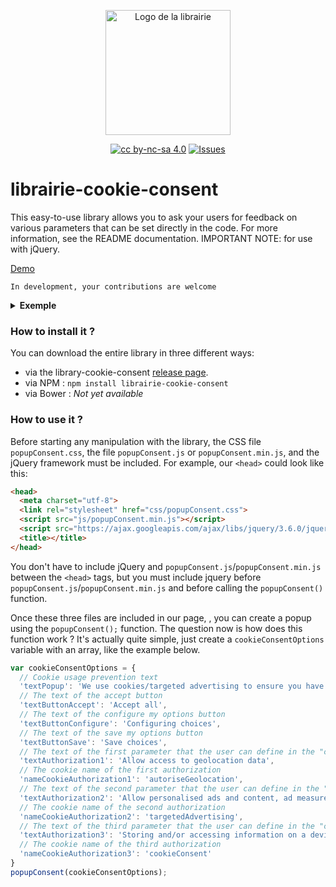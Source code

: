 <p align="center">
	<img alt="Logo de la librairie" src="https://raw.githubusercontent.com/clement-gaudiniere/librairie-cookie-consent/main/img/logo.png" width="200" />
</p>


<p align="center">
  <a href="https://creativecommons.org/licenses/by-nc-sa/4.0/"><img alt="cc by-nc-sa 4.0" src="https://img.shields.io/badge/License-CC%20BY--NC--SA%204.0-525252.svg?labelColor=292929&logo=creative%20commons&style=for-the-badge" /></a>
  <a href="https://github.com/clement-gaudiniere/librairie-cookie-consent/issues"><img alt="Issues" src="https://img.shields.io/github/issues/Omega-Numworks/Omega.svg?labelColor=292929&logo=git&style=for-the-badge" /></a>
</p>

# librairie-cookie-consent
This easy-to-use library allows you to ask your users for feedback on various parameters that can be set directly in the code. For more information, see the README documentation. IMPORTANT NOTE: for use with jQuery.

[Demo](https://clement-gaudiniere.github.io/librairie-cookie-consent/)



```
In development, your contributions are welcome
```

<details>
  <summary><b>Exemple</b></summary>
	<p>If you want to see the result directly, download the latest <a href="https://github.com/clement-gaudiniere/librairie-cookie-consent/releases">release</a>, and go to the Example folder. Then run the index.html file. You can see below the popup of the library, below, of course, the style is fully configurable in the CSS document.
	</p>
	<p align="center">
		<img alt="Popup" src="https://raw.githubusercontent.com/clement-gaudiniere/librairie-cookie-consent/main/img/popup.png" width="400" />
	</p>
	<p align="center">
		<img alt="Popup" src="https://raw.githubusercontent.com/clement-gaudiniere/librairie-cookie-consent/main/img/popup-confi-section.png" width="400" />
	</p>
</details>

### How to install it ?

You can download the entire library in three different ways:
- via the library-cookie-consent <a href="https://github.com/clement-gaudiniere/librairie-cookie-consent/releases">release page</a>. 
- via NPM : `npm install librairie-cookie-consent`
- via Bower : <em>Not yet available</em>


### How to use it ?

Before starting any manipulation with the library, the CSS file `popupConsent.css`, the file `popupConsent.js` or `popupConsent.min.js`, and the jQuery framework must be included. For example, our `<head>` could look like this:
``` html
<head>
  <meta charset="utf-8">
  <link rel="stylesheet" href="css/popupConsent.css">
  <script src="js/popupConsent.min.js"></script>
  <script src="https://ajax.googleapis.com/ajax/libs/jquery/3.6.0/jquery.min.js"></script>
  <title></title>
</head>
```

You don't have to include jQuery and `popupConsent.js`/`popupConsent.min.js` between the `<head>` tags, but you must include jquery before `popupConsent.js`/`popupConsent.min.js` and before calling the `popupConsent()` function.

Once these three files are included in our page, , you can create a popup using the `popupConsent();` function.
The question now is how does this function work ? It's actually quite simple, just create a `cookieConsentOptions` variable with an array, like the example below.

``` js
var cookieConsentOptions = {
  // Cookie usage prevention text
  'textPopup': 'We use cookies/targeted advertising to ensure you have the best experience on our site. If you continue to use our site, we will assume that you agree to their use. For more information, please see our <a href="#">privacy policy</a>.',
  // The text of the accept button
  'textButtonAccept': 'Accept all',
  // The text of the configure my options button
  'textButtonConfigure': 'Configuring choices',
  // The text of the save my options button
  'textButtonSave': 'Save choices',
  // The text of the first parameter that the user can define in the "configuration" section.
  'textAuthorization1': 'Allow access to geolocation data',
  // The cookie name of the first authorization 
  'nameCookieAuthorization1': 'autoriseGeolocation',
  // The text of the second parameter that the user can define in the "configuration" section.
  'textAuthorization2': 'Allow personalised ads and content, ad measurement and audience analysis.',
  // The cookie name of the second authorization 
  'nameCookieAuthorization2': 'targetedAdvertising',
  // The text of the third parameter that the user can define in the "configuration" section.
  'textAuthorization3': 'Storing and/or accessing information on a device',
  // The cookie name of the third authorization 
  'nameCookieAuthorization3': 'cookieConsent'
}
popupConsent(cookieConsentOptions);
```


